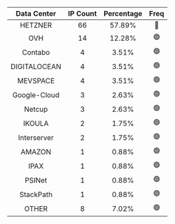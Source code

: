 | Data Center | IP Count | Percentage | Freq |
|:------------:|:--------:|:-----------:|:-----:|
| HETZNER | 66 | 57.89% | 🔴 |
| OVH | 14 | 12.28% | 🟢 |
| Contabo | 4 | 3.51% | 🟢 |
| DIGITALOCEAN | 4 | 3.51% | 🟢 |
| MEVSPACE | 4 | 3.51% | 🟢 |
| Google-Cloud | 3 | 2.63% | 🟢 |
| Netcup | 3 | 2.63% | 🟢 |
| IKOULA | 2 | 1.75% | 🟢 |
| Interserver | 2 | 1.75% | 🟢 |
| AMAZON | 1 | 0.88% | 🟢 |
| IPAX | 1 | 0.88% | 🟢 |
| PSINet | 1 | 0.88% | 🟢 |
| StackPath | 1 | 0.88% | 🟢 |
| OTHER | 8 | 7.02% | 🟢 |
